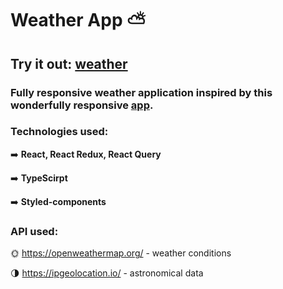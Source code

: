 # Weather App :partly_sunny:

## Try it out: [weather](https://jogomajo.github.io/weather-app/)

### Fully responsive weather application inspired by this wonderfully responsive [app](https://saurabhtiwarii.github.io/weatherapp/#).

### Technologies used:

:arrow_right: **React, React Redux, React Query**

:arrow_right: **TypeScirpt**

:arrow_right: **Styled-components**

### API used:

:sun_with_face: https://openweathermap.org/ - weather conditions

:last_quarter_moon: https://ipgeolocation.io/ - astronomical data
